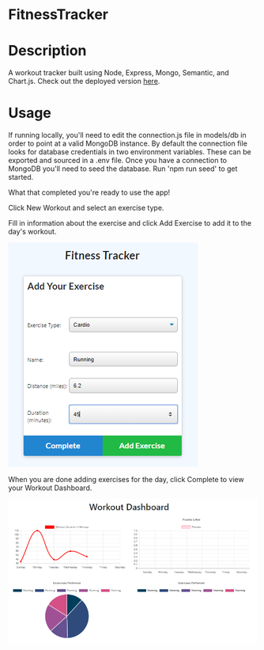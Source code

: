 # FitnessTracker

# Description

A workout tracker built using Node, Express, Mongo, Semantic, and Chart.js. Check out the deployed version [here](https://fitnesstracker-guyfromhere.herokuapp.com/).

# Usage

If running locally, you'll need to edit the connection.js file in models/db in order to point at a valid MongoDB instance. By default the connection file looks for database credentials in two environment variables. These can be exported and sourced in a .env file. Once you have a connection to MongoDB you'll need to seed the database. Run 'npm run seed' to get started. 

What that completed you're ready to use the app!

Click New Workout and select an exercise type. 

Fill in information about the exercise and click Add Exercise to add it to the day's workout. 

![Adding an exercise](https://github.com/GuyFromHere/FitnessTracker/blob/master/public/images/add.png)

When you are done adding exercises for the day, click Complete to view your Workout Dashboard.

![Workout Dashboard](https://github.com/GuyFromHere/FitnessTracker/blob/master/public/images/dash.png)

